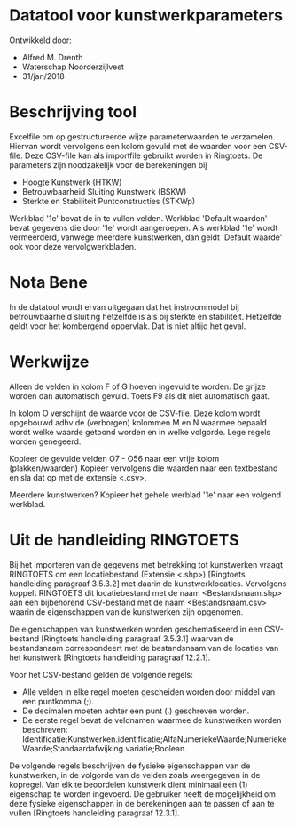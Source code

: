 # Datatool voor kunstwerkparameters

Ontwikkeld door: 
* Alfred M. Drenth
* Waterschap Noorderzijlvest
* 31/jan/2018


# Beschrijving tool

Excelfile om op gestructureerde wijze parameterwaarden te verzamelen. Hiervan wordt vervolgens een kolom gevuld met de waarden voor een CSV-file. Deze CSV-file kan als importfile gebruikt worden in Ringtoets. De parameters zijn noodzakelijk voor de berekeningen bij

* Hoogte Kunstwerk (HTKW)
* Betrouwbaarheid Sluiting Kunstwerk (BSKW)
* Sterkte en Stabiliteit Puntconstructies (STKWp)

Werkblad '1e' bevat de in  te vullen velden.
Werkblad 'Default waarden' bevat gegevens die door '1e' wordt aangeroepen. Als werkblad '1e' wordt vermeerderd, vanwege meerdere kunstwerken, dan geldt 'Default waarde' ook voor deze vervolgwerkbladen.


# Nota Bene

In de datatool wordt ervan uitgegaan dat het instroommodel bij betrouwbaarheid sluiting hetzelfde is als bij sterkte en stabiliteit. Hetzelfde geldt voor het kombergend oppervlak. Dat is niet altijd het geval.

# Werkwijze

Alleen de velden in kolom F of G hoeven ingevuld te worden. De grijze worden dan automatisch gevuld. Toets F9 als dit niet automatisch gaat.

In kolom O verschijnt de waarde voor de CSV-file. Deze kolom wordt opgebouwd adhv de (verborgen) kolommen M en N waarmee bepaald wordt welke waarde getoond worden en in welke volgorde. Lege regels worden genegeerd. 

Kopieer de gevulde velden O7 - O56 naar een vrije kolom (plakken/waarden)
Kopieer vervolgens die waarden naar een textbestand en sla dat op met de extensie <.csv>.


Meerdere kunstwerken? Kopieer het gehele werblad '1e' naar een volgend werkblad.


# Uit de handleiding RINGTOETS

Bij het importeren van de gegevens met betrekking tot kunstwerken vraagt RINGTOETS om een locatiebestand (Extensie <.shp>) [Ringtoets handleiding paragraaf 3.5.3.2] met daarin de kunstwerklocaties. Vervolgens koppelt RINGTOETS dit locatiebestand met de naam <Bestandsnaam.shp> aan een bijbehorend CSV-bestand met de naam <Bestandsnaam.csv> waarin de eigenschappen van de kunstwerken zijn opgenomen.

De eigenschappen van kunstwerken worden geschematiseerd in een CSV-bestand [Ringtoets handleiding paragraaf 3.5.3.1] waarvan de bestandsnaam correspondeert met de bestandsnaam van de locaties van het kunstwerk [Ringtoets handleiding paragraaf 12.2.1]. 

Voor het CSV-bestand gelden de volgende regels:
* Alle velden in elke regel moeten gescheiden worden door middel van een puntkomma (;).
* De decimalen moeten achter een punt (.) geschreven worden.
* De eerste regel bevat de veldnamen waarmee de kunstwerken worden beschreven:  Identificatie;Kunstwerken.identificatie;AlfaNumeriekeWaarde;NumeriekeWaarde;Standaardafwijking.variatie;Boolean.

De volgende regels beschrijven de fysieke eigenschappen van de kunstwerken, in de volgorde van de velden zoals weergegeven in de kopregel. Van elk te beoordelen kunstwerk dient minimaal een (1) eigenschap te worden ingevoerd. De gebruiker heeft de mogelijkheid om deze fysieke eigenschappen in de berekeningen aan te passen of aan te vullen [Ringtoets handleiding paragraaf 12.3.1].